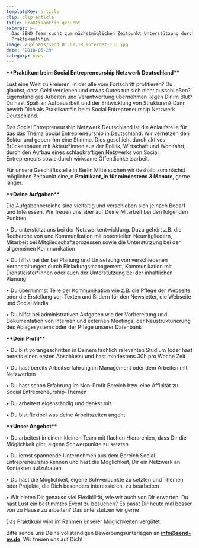 ```yaml
---
templateKey: article
clip: clip_article
title: Praktikant*in gesucht
excerpt: >-
  Das SEND Team sucht zum nächstmöglichen Zeitpunkt Unterstützung durch eine\*n
  Praktikant\*in.
image: /uploads/send_01.02.18_internet-133.jpg
date: '2018-05-29'
category: news
---
```

**\*\*Praktikum beim Social Entrepreneurship Netzwerk Deutschland\*\***

Lust eine Welt zu kreieren, in der alle vom Fortschritt profitieren? Du glaubst, dass Geld verdienen und etwas Gutes tun sich nicht ausschließen? Eigenständiges Arbeiten und Verantwortung übernehmen liegen Dir im Blut? Du hast Spaß an Aufbauarbeit und der Entwicklung von Strukturen? Dann bewirb Dich als Praktikant*in beim Social Entrepreneurship Netzwerk Deutschland. 

Das Social Entrepreneurship Netzwerk Deutschland ist die Anlaufstelle für das das Thema Social Entrepreneurship in Deutschland. Wir vernetzen den Sektor und geben ihm eine Stimme. Dies geschieht durch aktives Brückenbauen mit Akteur*innen aus der Politik, Wirtschaft und Wohlfahrt, durch den Aufbau eines schlagkräftigen Netzwerks von Social Entrepreneurs sowie durch wirksame Öffentlichkeitsarbeit. 

Für unsere Geschäftsstelle in Berlin Mitte suchen wir deshalb zum nächst möglichen Zeitpunkt eine_n **Praktikant_in für mindestens 3 Monate**, gerne länger. 

**\*\*Deine Aufgaben\*\***

Die Aufgabenbereiche sind vielfältig und verschieben sich je nach Bedarf und Interessen. Wir freuen uns aber auf Deine Mitarbeit bei den folgenden Punkten:

•	Du unterstützt uns bei der Netzwerkentwicklung. Dazu gehört z.B. die Recherche von und Kommunikation mit potentiellen Neumitgliedern, Mitarbeit bei Mitgliedschaftsprozessen sowie die Unterstützung bei der allgemeinen Kommunikation 

•	Du hilfst bei der bei Planung und Umsetzung von verschiedenen Veranstaltungen durch Einladungsmanagement, Kommunikation mit Dienstleister*innen oder auch der Unterstützung bei der inhaltlichen Planung

•	Du übernimmst Teile der Kommunikation wie z.B. die Pflege der Webseite oder die Erstellung von Texten und Bildern für den Newsletter, die Webseite und Social Media

•	Du hilfst bei administrativen Aufgaben wie der Vorbereitung und Dokumentation von internen und externen Meetings, der Neustrukturierung des Ablagesystems oder der Pflege unserer Datenbank

**\*\*Dein Profil\*\***

•	Du bist vorangeschritten in Deinem fachlich relevanten Studium (oder hast bereits einen ersten Abschluss) und hast mindestens 30h pro Woche Zeit 

•	Du hast bereits Arbeitserfahrung im Management oder dem Arbeiten mit Netzwerken

•	Du hast schon Erfahrung im Non-Profit Bereich bzw. eine Affinität zu Social Entrepreneurship-Themen 

•	Du arbeitest eigenständig und denkst mit

•	Du bist flexibel was deine Arbeitszeiten angeht

**\*\*Unser Angebot\*\***

•	Du arbeitest in einem kleinen Team mit flachen Hierarchien, dass Dir die Möglichkeit gibt, eigene Schwerpunkte zu setzten

•	Du lernst spannende Unternehmen aus dem Bereich Social Entrepreneurship kennen und hast die Möglichkeit, Dir ein Netzwerk an Kontakten aufzubauen

•	Du hast die Möglichkeit, eigene Schwerpunkte zu setzten und Themen oder Projekte, die Dich besonders interessieren, zu bearbeiten

•	Wir bieten Dir genauso viel Flexibilität, wie wir auch von Dir erwarten. Du hast Lust ein bestimmtes Event zu besuchen? Es passt Dir heute mal besser von zu Hause zu arbeiten? Das unterstützen wir gerne

Das Praktikum wird im Rahmen unserer Möglichkeiten vergütet. 

Bitte sende uns Deine vollständigen Bewerbungsunterlagen an **info@send-ev.de**. Wir freuen uns auf Dich!
